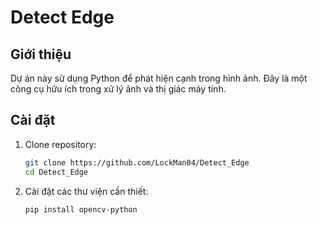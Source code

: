# Detect Edge

## Giới thiệu
Dự án này sử dụng Python để phát hiện cạnh trong hình ảnh. Đây là một công cụ hữu ích trong xử lý ảnh và thị giác máy tính.

## Cài đặt
1. Clone repository:
     ```bash
     git clone https://github.com/LockMan04/Detect_Edge
     cd Detect_Edge
     ```
2. Cài đặt các thư viện cần thiết:
     ```bash
     pip install opencv-python
     ```